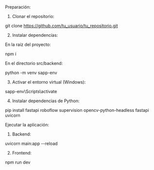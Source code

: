 Preparación:

1. Clonar el repositorio:

git clone https://github.com/tu_usuario/tu_repositorio.git

2. Instalar dependencias:

En la raíz del proyecto:

npm i

En el directorio src/backend:

python -m venv sapp-env

3. Activar el entorno virtual (Windows):

sapp-env\Scripts\activate

4. Instalar dependencias de Python:

pip install fastapi roboflow supervision opencv-python-headless fastapi uvicorn

Ejecutar la aplicación:

1. Backend:

uvicorn main:app --reload

2. Frontend:

npm run dev